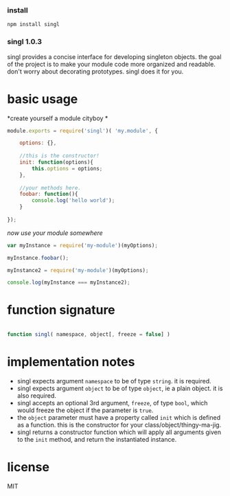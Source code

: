 ### install

`npm install singl`

### singl 1.0.3

singl provides a concise interface for developing singleton objects. 
the goal of the project is to make your module code more organized and readable. don't worry about decorating prototypes. singl does it for you.


# basic usage


*create yourself a module cityboy *
```js
module.exports = require('singl')( 'my.module', {

	options: {},
	
	//this is the constructor!
	init: function(options){
		this.options = options;
	},
	
	//your methods here.
	foobar: function(){
		console.log('hello world');
	}
	
});

```

*now use your module somewhere*
```js
var myInstance = require('my-module')(myOptions);

myInstance.foobar();

myInstance2 = require('my-module')(myOptions);

console.log(myInstance === myInstance2);

```


# function signature

```js

function singl( namespace, object[, freeze = false] )

```

# implementation notes

- singl expects argument `namespace` to be of type `string`. it is required.
- singl expects argument `object` to be of type `object`, ie a plain object. it is also required.
- singl accepts an optional 3rd argument, `freeze`, of type `bool`, which would freeze the object if the parameter is `true`.
- the `object` parameter must have a property called `init` which is defined as a function. this is the constructor for your class/object/thingy-ma-jig.
- singl returns a constructor function which will apply all arguments given to the `init` method, and return the instantiated instance.

# license

MIT


